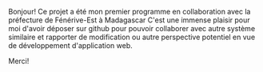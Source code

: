 Bonjour!
Ce projet a été mon premier programme en collaboration avec la préfecture de Fénérive-Est à Madagascar
C'est une immense plaisir pour moi d'avoir déposer sur github pour pouvoir collaborer avec autre système similaire et rapporter de modification ou 
autre perspective potentiel en vue de développement d'application web.

Merci!
